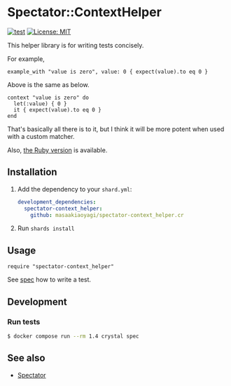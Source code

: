 # Spectator::ContextHelper

[![test](https://github.com/masaakiaoyagi/spectator-context_helper.cr/actions/workflows/test.yml/badge.svg)](https://github.com/masaakiaoyagi/spectator-context_helper.cr/actions/workflows/test.yml)
[![License: MIT](https://img.shields.io/badge/License-MIT-yellow.svg)](https://opensource.org/licenses/MIT)

This helper library is for writing tests concisely.

For example,
```crystal
example_with "value is zero", value: 0 { expect(value).to eq 0 }
```
Above is the same as below.
```crystal
context "value is zero" do
  let(:value) { 0 }
  it { expect(value).to eq 0 }
end
```

That's basically all there is to it, but I think it will be more potent when used with a custom matcher.

Also, [the Ruby version](https://github.com/masaakiaoyagi/rspec-context_helper.rb) is available.

## Installation

1. Add the dependency to your `shard.yml`:

    ```yaml
    development_dependencies:
      spectator-context_helper:
        github: masaakiaoyagi/spectator-context_helper.cr
    ```

1. Run `shards install`

## Usage

```crystal
require "spectator-context_helper"
```

See [spec](https://github.com/masaakiaoyagi/spectator-context_helper.cr/blob/main/spec/spectator/context_helper_spec.cr) how to write a test.

## Development

### Run tests
```sh
$ docker compose run --rm 1.4 crystal spec
```

## See also
* [Spectator](https://gitlab.com/arctic-fox/spectator)
